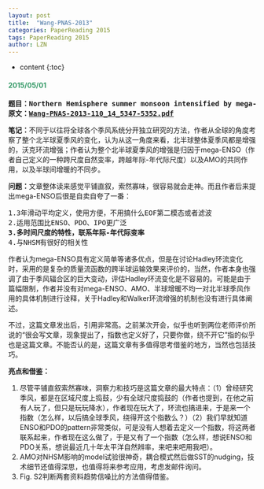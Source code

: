 ```yaml
---
layout: post
title:  "Wang-PNAS-2013" 
categories: PaperReading 2015
tags: PaperReading 2015
author: LZN
---
```


* content
{:toc}

<h4><span style="color: #339966;"><strong>2015/05/01</strong></span></h4>
<pre><strong>题目：Northern Hemisphere summer monsoon intensified by mega-El Niño/southern oscillation and Atlantic multidecadal oscillation</strong>
<strong>原文：<a href="http://222.200.180.66:1234/L_Zealot/paperhub/warehouse/Wang-PNAS-2013-110_14_5347-5352.pdf">Wang-PNAS-2013-110_14_5347-5352.pdf</a></strong></pre>
<strong>笔记：</strong>不同于以往将全球各个季风系统分开独立研究的方法，作者从全球的角度考察了整个北半球夏季风的变化，认为从这一角度来看，北半球整体夏季风都是增强的，沃克环流增强；作者认为整个北半球夏季风的增强是归因于mega-ENSO（作者自己定义的一种跨尺度自然变率，跨越年际-年代际尺度）以及AMO的共同作用，以及半球间增暖的不同步。

<strong>问题：</strong>文章整体读来感觉平铺直叙，索然寡味，很容易就会走神。而且作者后来提出mega-ENSO后很是自卖自夸了一番：
<pre>1.3年滑动平均定义，使用方便，不用搞什么EOF第二模态或者滤波
2.适用范围比ENSO、PDO、IPO更广泛
<strong>3.多时间尺度的特性，联系年际-年代际变率</strong>
4.与NHSM有很好的相关性</pre>
作者认为mega-ENSO具有定义简单等诸多优点，但是在讨论Hadley环流变化时，采用的是复杂的质量流函数的跨半球运输效果来评价的，当然，作者本身也强调了由于季风辐合区的巨大变动，评估Hadley环流变化是不容易的。可能是由于篇幅限制，作者并没有对mega-ENSO、AMO、半球增暖不均一对北半球季风作用的具体机制进行诠释，关于Hadley和Walker环流增强的机制也没有进行具体阐述。

不过，这篇文章发出后，引用非常高。之前某次开会，似乎也听到两位老师评价所说的“很会写文章，现象提出了，指数也定义好了，只要你做，绕不开它”指的似乎也是这篇文章。不能否认的是，这篇文章有多值得思考借鉴的地方，当然也包括技巧。

<strong>亮点和借鉴：</strong>
<ol>
	<li>尽管平铺直叙索然寡味，洞察力和技巧是这篇文章的最大特点：（1）曾经研究季风，都是在区域尺度上捣鼓，少有全球尺度捣鼓的（作者也提到，在他之前有人玩了，但只是玩玩降水），作者现在玩大了，环流也搞进来，于是来一个指数（怎么样，以后搞全球季风，绕得开这个指数么？）（2）我们早就知道ENSO和PDO的pattern非常类似，可是没有人想着去定义一个指数，将这两者联系起来，作者现在这么做了，于是又有了一个指数（怎么样，想说ENSO和PDO关系，想说最近几十年太平洋自然辨率，来吧来吧用我吧）。</li>
	<li>AMO对NHSM影响的model试验很神奇，耦合模式然后做SST的nudging，技术细节还值得深思，也值得将来参考应用，考虑发邮件询问。</li>
	<li>Fig. S2判断两套资料趋势信噪比的方法值得借鉴。</li>
</ol>